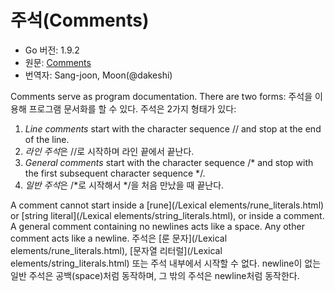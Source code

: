 # 주석(Comments)

* Go 버전: 1.9.2
* 원문: [Comments](https://golang.org/ref/spec#Comments)
* 번역자: Sang-joon, Moon(@dakeshi)

Comments serve as program documentation. There are two forms:
주석을 이용해 프로그램 문서화를 할 수 있다. 주석은 2가지 형태가 있다:

1. *Line comments* start with the character sequence // and stop at the end of the line.
1. *라인 주석*은 //로 시작하며 라인 끝에서 끝난다.
2. *General comments* start with the character sequence /\* and stop with the first subsequent character sequence \*/.
2. *일반 주석*은 /\*로 시작해서 \*/을 처음 만났을 때 끝난다. 

A comment cannot start inside a [rune](/Lexical elements/rune_literals.html) or [string literal](/Lexical elements/string_literals.html), or inside a comment. A general comment containing no newlines acts like a space. Any other comment acts like a newline. 
주석은 [룬 문자](/Lexical elements/rune_literals.html), [문자열 리터럴](/Lexical elements/string_literals.html) 또는 주석 내부에서 시작할 수 없다. newline이 없는 일반 주석은 공백(space)처럼 동작하며, 그 밖의 주석은 newline처럼 동작한다.
